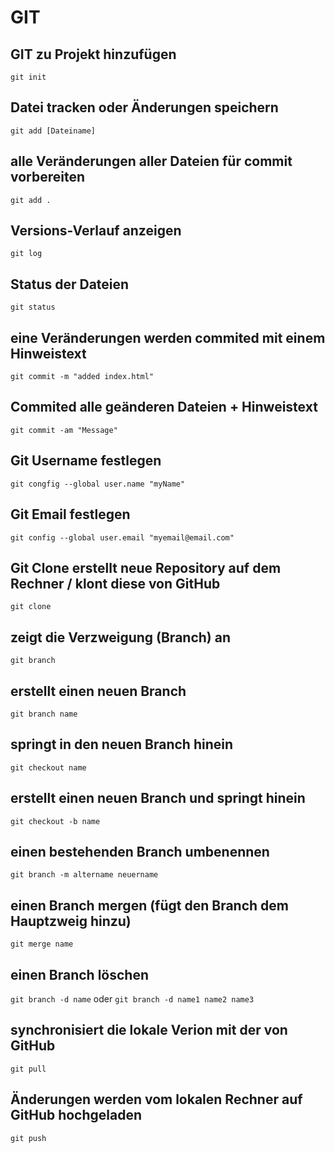# GIT

## GIT zu Projekt hinzufügen
`git init`

## Datei tracken oder Änderungen speichern
`git add [Dateiname]`

## alle Veränderungen aller Dateien für commit vorbereiten
`git add .`

## Versions-Verlauf anzeigen
`git log`

## Status der Dateien
`git status`

## eine Veränderungen werden commited mit einem Hinweistext
`git commit -m "added index.html"` 

## Commited alle geänderen Dateien + Hinweistext
`git commit -am "Message"`

## Git Username festlegen
`git congfig --global user.name "myName"`

## Git Email festlegen
`git config --global user.email "myemail@email.com"`

## Git Clone erstellt neue Repository auf dem Rechner / klont diese von GitHub
`git clone`

## zeigt die Verzweigung (Branch) an
`git branch`

## erstellt einen neuen Branch
`git branch name`

## springt in den neuen Branch hinein
`git checkout name`

## erstellt einen neuen Branch und springt hinein
`git checkout -b name`

## einen bestehenden Branch umbenennen
`git branch -m altername neuername`

## einen Branch mergen (fügt den Branch dem Hauptzweig hinzu) 
`git merge name`

## einen Branch löschen
`git branch -d name` oder `git branch -d name1 name2 name3`

## synchronisiert die lokale Verion mit der von GitHub
`git pull`

## Änderungen werden vom lokalen Rechner auf GitHub hochgeladen
`git push`


